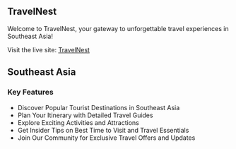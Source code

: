 ## TravelNest

Welcome to TravelNest, your gateway to unforgettable travel experiences in Southeast Asia!

Visit the live site: [TravelNest](https://b9a10-travelnest.web.app/)

## Southeast Asia

### Key Features
- Discover Popular Tourist Destinations in Southeast Asia
- Plan Your Itinerary with Detailed Travel Guides
- Explore Exciting Activities and Attractions
- Get Insider Tips on Best Time to Visit and Travel Essentials
- Join Our Community for Exclusive Travel Offers and Updates